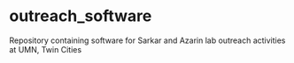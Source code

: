 # outreach_software
Repository containing software for Sarkar and Azarin lab outreach activities at UMN, Twin Cities

